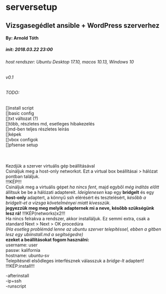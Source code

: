 # serversetup
## Vizsgasegédlet ansible + WordPress szerverhez
#### By: Arnold Tóth
##### init: 2018.03.22 23:00
###### host rendszer: Ubuntu Desktop 17.10, macos 10.13, Windows 10
###### v0.1
###### TODO:
[]install script<br />
[]basic config<br />
[]txt változat (?)<br />
[]több, részletes md, esetleges hibakezelés<br />
[]md-ben teljes részletes leírás<br />
[]képek<br />
[]vbox configok<br />
[]pfsense setup<br />
<br /><br /><br />
Kezdjük a szerver virtuális gép beállításával <br />
Csináljuk meg a host-only networkot. Ezt a virtual box beállításai > hálózat pontban találjuk.<br />
!!!KÉP!!!<br />
Csináljuk meg a virtuális gépet *ha nincs fent*, majd egyből *még indítás előtt* állítsuk be be a hálózati adaptereit. *Ideiglenesen* kap egy **bridgelt** és egy **host-only** adaptert, a könnyű ssh elérésért és tesztelésért, *később a bridgelt-et a vizsga követelményei miatt kivesszük.*<br />
**jegyezzük meg meg melyik adapternek mi a neve, később szükségünk lesz rá!**
!!!KÉP(networks)x2!!!<br />
Ha nincs felrakva a rendszer, akkor installáljuk. Ez semmi extra, csak a standard Next > Next > OK procedúra <br />
*(Ha esetleg problémád lenne az ubuntu szerver telepítéssel, ebben a gitben lesz egy ubiinstall.md a segítségedre)*<br />
**ezeket a beállításokat fogom használni:**<br />
username: user<br />
passw: kalifornia<br />
hostname: ubuntu-sv<br />
Telepítésnél elsődleges interfésznek válasszuk a *bridge-lt* adaptert! <br />
!!!KÉP:install!!!<br />

-afterinstall<br />
-ip+ssh<br />
-runscript<br />
